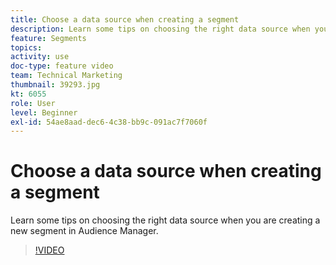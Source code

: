 ```yaml
---
title: Choose a data source when creating a segment
description: Learn some tips on choosing the right data source when you are creating a new segment in Audience Manager.
feature: Segments
topics: 
activity: use
doc-type: feature video
team: Technical Marketing
thumbnail: 39293.jpg
kt: 6055
role: User
level: Beginner
exl-id: 54ae8aad-dec6-4c38-bb9c-091ac7f7060f
---
```

# Choose a data source when creating a segment

Learn some tips on choosing the right data source when you are creating a new segment in Audience Manager.

>[!VIDEO](https://video.tv.adobe.com/v/39293/?quality=12&learn=on)
